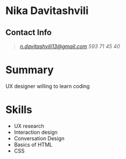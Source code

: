 # Nika Davitashvili
## Contact Info 
> *n.davitashvili13@gmail.com* *593 71 45 40*
# Summary
UX designer willing to learn coding
# Skills 
* UX research
* Interaction design 
* Conversation Design
* Basics of HTML
* CSS